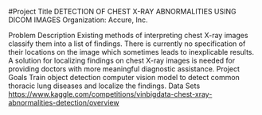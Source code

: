 #Project Title
DETECTION OF CHEST X-RAY ABNORMALITIES USING DICOM IMAGES
Organization:
Accure, Inc.

Problem Description
Existing methods of interpreting chest X-ray images classify them into a list of findings. There is currently no specification of their locations on the image which sometimes leads to inexplicable results. A solution for localizing findings on chest X-ray images is needed for providing doctors with more meaningful diagnostic assistance.
Project Goals
Train object detection computer vision model to detect common thoracic lung diseases and localize the findings.
Data Sets
https://www.kaggle.com/competitions/vinbigdata-chest-xray-abnormalities-detection/overview
